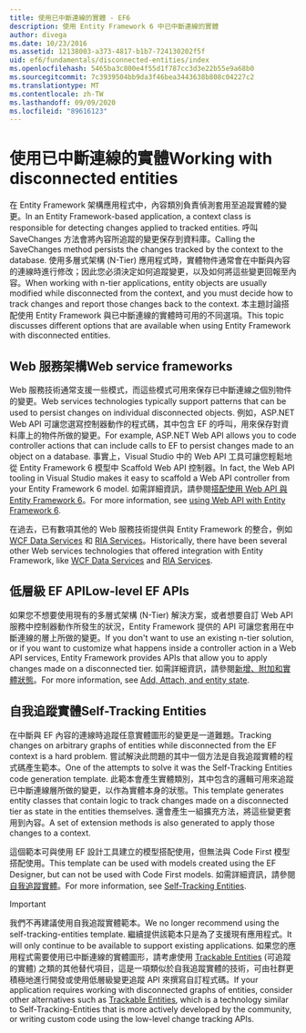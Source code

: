 ```yaml
---
title: 使用已中斷連線的實體 - EF6
description: 使用 Entity Framework 6 中已中斷連線的實體
author: divega
ms.date: 10/23/2016
ms.assetid: 12138003-a373-4817-b1b7-724130202f5f
uid: ef6/fundamentals/disconnected-entities/index
ms.openlocfilehash: 5465ba3c800e4f55d1f787cc3d3e22b55e9a68b0
ms.sourcegitcommit: 7c3939504bb9da3f46bea3443638b808c04227c2
ms.translationtype: MT
ms.contentlocale: zh-TW
ms.lasthandoff: 09/09/2020
ms.locfileid: "89616123"
---
```

# <a name="working-with-disconnected-entities"></a><span data-ttu-id="4c566-103">使用已中斷連線的實體</span><span class="sxs-lookup"><span data-stu-id="4c566-103">Working with disconnected entities</span></span>

<span data-ttu-id="4c566-104">在 Entity Framework 架構應用程式中，內容類別負責偵測套用至追蹤實體的變更。</span><span class="sxs-lookup"><span data-stu-id="4c566-104">In an Entity Framework-based application, a context class is responsible for detecting changes applied to tracked entities.</span></span> <span data-ttu-id="4c566-105">呼叫 SaveChanges 方法會將內容所追蹤的變更保存到資料庫。</span><span class="sxs-lookup"><span data-stu-id="4c566-105">Calling the SaveChanges method persists the changes tracked by the context to the database.</span></span> <span data-ttu-id="4c566-106">使用多層式架構 (N-Tier) 應用程式時，實體物件通常會在中斷與內容的連線時進行修改；因此您必須決定如何追蹤變更，以及如何將這些變更回報至內容。</span><span class="sxs-lookup"><span data-stu-id="4c566-106">When working with n-tier applications, entity objects are usually modified while disconnected from the context, and you must decide how to track changes and report those changes back to the context.</span></span> <span data-ttu-id="4c566-107">本主題討論搭配使用 Entity Framework 與已中斷連線的實體時可用的不同選項。</span><span class="sxs-lookup"><span data-stu-id="4c566-107">This topic discusses different options that are available when using Entity Framework with disconnected entities.</span></span>

## <a name="web-service-frameworks"></a><span data-ttu-id="4c566-108">Web 服務架構</span><span class="sxs-lookup"><span data-stu-id="4c566-108">Web service frameworks</span></span>

<span data-ttu-id="4c566-109">Web 服務技術通常支援一些模式，而這些模式可用來保存已中斷連線之個別物件的變更。</span><span class="sxs-lookup"><span data-stu-id="4c566-109">Web services technologies typically support patterns that can be used to persist changes on individual disconnected objects.</span></span> <span data-ttu-id="4c566-110">例如，ASP.NET Web API 可讓您選寫控制器動作的程式碼，其中包含 EF 的呼叫，用來保存對資料庫上的物件所做的變更。</span><span class="sxs-lookup"><span data-stu-id="4c566-110">For example, ASP.NET Web API allows you to code controller actions that can include calls to EF to persist changes made to an object on a database.</span></span> <span data-ttu-id="4c566-111">事實上，Visual Studio 中的 Web API 工具可讓您輕鬆地從 Entity Framework 6 模型中 Scaffold Web API 控制器。</span><span class="sxs-lookup"><span data-stu-id="4c566-111">In fact, the Web API tooling in Visual Studio makes it easy to scaffold a Web API controller from your Entity Framework 6 model.</span></span> <span data-ttu-id="4c566-112">如需詳細資訊，請參閱[搭配使用 Web API 與 Entity Framework 6](/aspnet/web-api/overview/data/using-web-api-with-entity-framework/)。</span><span class="sxs-lookup"><span data-stu-id="4c566-112">For more information, see [using Web API with Entity Framework 6](/aspnet/web-api/overview/data/using-web-api-with-entity-framework/).</span></span>

<span data-ttu-id="4c566-113">在過去，已有數項其他的 Web 服務技術提供與 Entity Framework 的整合，例如 [WCF Data Services](/dotnet/framework/data/wcf/create-a-data-service-using-an-adonet-ef-data-wcf) 和 [RIA Services](/previous-versions/dotnet/wcf-ria/ee707344(v=vs.91))。</span><span class="sxs-lookup"><span data-stu-id="4c566-113">Historically, there have been several other Web services technologies that offered integration with Entity Framework, like [WCF Data Services](/dotnet/framework/data/wcf/create-a-data-service-using-an-adonet-ef-data-wcf) and [RIA Services](/previous-versions/dotnet/wcf-ria/ee707344(v=vs.91)).</span></span>

## <a name="low-level-ef-apis"></a><span data-ttu-id="4c566-114">低層級 EF API</span><span class="sxs-lookup"><span data-stu-id="4c566-114">Low-level EF APIs</span></span>

<span data-ttu-id="4c566-115">如果您不想要使用現有的多層式架構 (N-Tier) 解決方案，或者想要自訂 Web API 服務中控制器動作所發生的狀況，Entity Framework 提供的 API 可讓您套用在中斷連線的層上所做的變更。</span><span class="sxs-lookup"><span data-stu-id="4c566-115">If you don't want to use an existing n-tier solution, or if you want to customize what happens inside a controller action in a Web API services, Entity Framework provides APIs that allow you to apply changes made on a disconnected tier.</span></span> <span data-ttu-id="4c566-116">如需詳細資訊，請參閱[新增、附加和實體狀態](xref:ef6/saving/change-tracking/entity-state)。</span><span class="sxs-lookup"><span data-stu-id="4c566-116">For more information, see [Add, Attach, and entity state](xref:ef6/saving/change-tracking/entity-state).</span></span>  

## <a name="self-tracking-entities"></a><span data-ttu-id="4c566-117">自我追蹤實體</span><span class="sxs-lookup"><span data-stu-id="4c566-117">Self-Tracking Entities</span></span>  

<span data-ttu-id="4c566-118">在中斷與 EF 內容的連線時追蹤任意實體圖形的變更是一道難題。</span><span class="sxs-lookup"><span data-stu-id="4c566-118">Tracking changes on arbitrary graphs of entities while disconnected from the EF context is a hard problem.</span></span> <span data-ttu-id="4c566-119">嘗試解決此問題的其中一個方法是自我追蹤實體的程式碼產生範本。</span><span class="sxs-lookup"><span data-stu-id="4c566-119">One of the attempts to solve it was the Self-Tracking Entities code generation template.</span></span> <span data-ttu-id="4c566-120">此範本會產生實體類別，其中包含的邏輯可用來追蹤已中斷連線層所做的變更，以作為實體本身的狀態。</span><span class="sxs-lookup"><span data-stu-id="4c566-120">This template generates entity classes that contain logic to track changes made on a disconnected tier as state in the entities themselves.</span></span> <span data-ttu-id="4c566-121">還會產生一組擴充方法，將這些變更套用到內容。</span><span class="sxs-lookup"><span data-stu-id="4c566-121">A set of extension methods is also generated to apply those changes to a context.</span></span>

<span data-ttu-id="4c566-122">這個範本可與使用 EF 設計工具建立的模型搭配使用，但無法與 Code First 模型搭配使用。</span><span class="sxs-lookup"><span data-stu-id="4c566-122">This template can be used with models created using the EF Designer, but can not be used with Code First models.</span></span> <span data-ttu-id="4c566-123">如需詳細資訊，請參閱[自我追蹤實體](xref:ef6/fundamentals/disconnected-entities/self-tracking-entities/index)。</span><span class="sxs-lookup"><span data-stu-id="4c566-123">For more information, see [Self-Tracking Entities](xref:ef6/fundamentals/disconnected-entities/self-tracking-entities/index).</span></span>  

> [!IMPORTANT]
> <span data-ttu-id="4c566-124">我們不再建議使用自我追蹤實體範本。</span><span class="sxs-lookup"><span data-stu-id="4c566-124">We no longer recommend using the self-tracking-entities template.</span></span> <span data-ttu-id="4c566-125">繼續提供該範本只是為了支援現有應用程式。</span><span class="sxs-lookup"><span data-stu-id="4c566-125">It will only continue to be available to support existing applications.</span></span> <span data-ttu-id="4c566-126">如果您的應用程式需要使用已中斷連線的實體圖形，請考慮使用 [Trackable Entities](https://trackableentities.github.io/) (可追蹤的實體) 之類的其他替代項目，這是一項類似於自我追蹤實體的技術，可由社群更積極地進行開發或使用低層級變更追蹤 API 來撰寫自訂程式碼。</span><span class="sxs-lookup"><span data-stu-id="4c566-126">If your application requires working with disconnected graphs of entities, consider other alternatives such as [Trackable Entities](https://trackableentities.github.io/), which is a technology similar to Self-Tracking-Entities that is more actively developed by the community, or writing custom code using the low-level change tracking APIs.</span></span>
